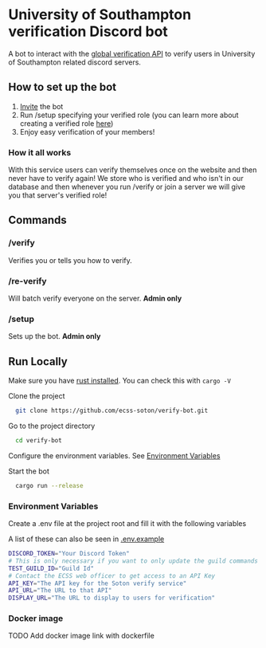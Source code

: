 # University of Southampton verification Discord bot

A bot to interact with the [global verification API](https://github.com/ecss-soton/verify) to verify users in University
of Southampton related discord servers.

## How to set up the bot

1) [Invite](https://society.ecs.soton.ac.uk/verify-invite) the bot
2) Run /setup specifying your verified role (you can learn more about creating a verified role [here](setup.md))
3) Enjoy easy verification of your members!

### How it all works

With this service users can verify themselves once on the website and then never have to verify again! We store who is
verified and who isn't in our database and then whenever you run /verify or join a server we will give you that server's
verified role!

## Commands

### /verify

Verifies you or tells you how to verify.

### /re-verify

Will batch verify everyone on the server. **Admin only**

### /setup

Sets up the bot. **Admin only**

## Run Locally

Make sure you have [rust installed](https://www.rust-lang.org/tools/install). You can check this with `cargo -V`

Clone the project

```bash
  git clone https://github.com/ecss-soton/verify-bot.git
```

Go to the project directory

```bash
  cd verify-bot
```

Configure the environment variables. See [Environment Variables](#Environment-Variables)

Start the bot

```bash
  cargo run --release
```

### Environment Variables

Create a .env file at the project root and fill it with the following variables

A list of these can also be seen in [.env.example](./.env.example)

```bash
DISCORD_TOKEN="Your Discord Token"
# This is only necessary if you want to only update the guild commands and not the global ones.
TEST_GUILD_ID="Guild Id"
# Contact the ECSS web officer to get access to an API Key
API_KEY="The API key for the Soton verify service"
API_URL="The URL to that API"
DISPLAY_URL="The URL to display to users for verification"
```

### Docker image

TODO Add docker image link with dockerfile